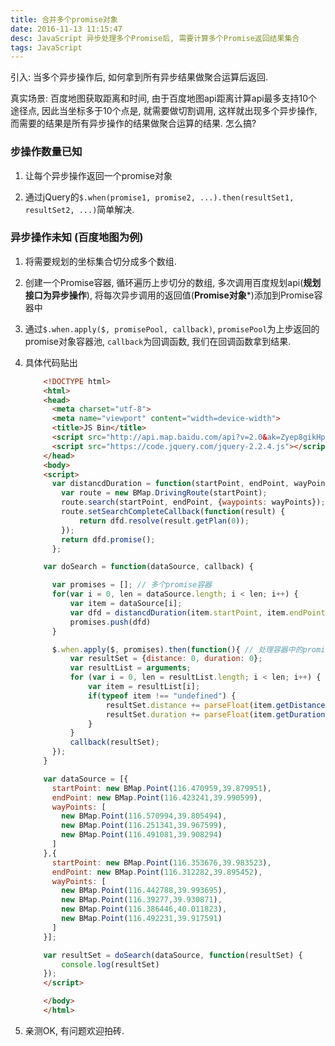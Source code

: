 ```yaml
---
title: 合并多个promise对象
date: 2016-11-13 11:15:47
desc: JavaScript 异步处理多个Promise后, 需要计算多个Promise返回结果集合
tags: JavaScript
---
```


引入: 当多个异步操作后, 如何拿到所有异步结果做聚合运算后返回.

真实场景: 百度地图获取距离和时间, 由于百度地图api距离计算api最多支持10个途径点, 因此当坐标多于10个点是,
就需要做切割调用, 这样就出现多个异步操作, 而需要的结果是所有异步操作的结果做聚合运算的结果. 怎么搞?


<!-- more -->

### 步操作数量已知

1. 让每个异步操作返回一个promise对象

2. 通过jQuery的`$.when(promise1, promise2, ...).then(resultSet1, resultSet2, ...)`简单解决.


### 异步操作未知 (百度地图为例)

1. 将需要规划的坐标集合切分成多个数组.

2. 创建一个Promise容器, 循环遍历上步切分的数组, 多次调用百度规划api(**规划接口为异步操作**), 将每次异步调用的返回值(**Promise对象***)添加到Promise容器中

3. 通过`$.when.apply($, promisePool, callback)`, `promisePool`为上步返回的promise对象容器池, `callback`为回调函数, 我们在回调函数拿到结果.


4. 具体代码贴出

    ```html
        <!DOCTYPE html>
        <html>
        <head>
          <meta charset="utf-8">
          <meta name="viewport" content="width=device-width">
          <title>JS Bin</title>
          <script src="http://api.map.baidu.com/api?v=2.0&ak=Zyep8gikHp8WokQ2qD1vtyONsfZXxEHR" type="text/javascript"></script>
          <script src="https://code.jquery.com/jquery-2.2.4.js"></script>
        </head>
        <body>
        <script>
          var distancdDuration = function(startPoint, endPoint, wayPoints, dfd){
            var route = new BMap.DrivingRoute(startPoint);
            route.search(startPoint, endPoint, {waypoints: wayPoints});
            route.setSearchCompleteCallback(function(result) {
                return dfd.resolve(result.getPlan(0));
            });
            return dfd.promise();
          };

        var doSearch = function(dataSource, callback) {

          var promises = []; // 多个promise容器
          for(var i = 0, len = dataSource.length; i < len; i++) {
              var item = dataSource[i];
              var dfd = distancdDuration(item.startPoint, item.endPoint, item.wayPoints, $.Deferred());
              promises.push(dfd)
          }

          $.when.apply($, promises).then(function(){ // 处理容器中的promise
              var resultSet = {distance: 0, duration: 0};
              var resultList = arguments;
              for (var i = 0, len = resultList.length; i < len; i++) {
                  var item = resultList[i];
                  if(typeof item !== "undefined") {
                      resultSet.distance += parseFloat(item.getDistance(false));
                      resultSet.duration += parseFloat(item.getDuration(false));
                  }
              }
              callback(resultSet);
          });
        }

        var dataSource = [{
          startPoint: new BMap.Point(116.470959,39.879951),
          endPoint: new BMap.Point(116.423241,39.990599),
          wayPoints: [
            new BMap.Point(116.570994,39.805494),
            new BMap.Point(116.251341,39.967599),
            new BMap.Point(116.491081,39.908294)
          ]
        },{
          startPoint: new BMap.Point(116.353676,39.983523),
          endPoint: new BMap.Point(116.312282,39.895452),
          wayPoints: [
            new BMap.Point(116.442788,39.993695),
            new BMap.Point(116.39277,39.930871),
            new BMap.Point(116.386446,40.011823),
            new BMap.Point(116.492231,39.917591)
          ]
        }];

        var resultSet = doSearch(dataSource, function(resultSet) {
            console.log(resultSet)
        });
        </script>

        </body>
        </html>

    ```

5. 亲测OK, 有问题欢迎拍砖.
